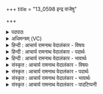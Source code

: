 +++
title = "13_0598 इन्द्र वाजेषु"

+++
<details><summary>पदपाठः</summary>

इ꣡न्द्र꣢꣯। वा꣡जे꣢꣯षु। नः꣣। अव। सह꣡स्र꣢प्रधनेषु। स꣣ह꣡स्र꣢। प्र꣣धनेषु। च। उग्रः꣢। उ꣣ग्रा꣡भिः꣢। ऊ꣣ति꣡भिः꣢। ५९८।
</details>

<details><summary>अधिमन्त्रम् (VC)</summary>

- इन्द्रः
- मधुच्छन्दा वैश्वामित्रः
- गायत्री
- षड्जः
- आरण्यं काण्डम्
</details>

<details><summary>हिन्दी : आचार्य रामनाथ वेदालंकार - विषयः</summary>

अगले मन्त्र में इन्द्र नाम से परमेश्वर और राजा से प्रार्थना की गयी है।
</details>

<details><summary>हिन्दी : आचार्य रामनाथ वेदालंकार - पदार्थः</summary>

पदार्थान्वयभाषाः -  हे (उग्र) शत्रुओं पर प्रचण्ड (इन्द्र) शत्रुविदारक जगदीश्वर अथवा राजन् ! आप (वाजेषु) संकटों में (सहस्रप्रधनेषु च) और सहस्रों का संहार करनेवाले घोर देवासुर-संग्रामों में (उग्राभिः) उत्कट (ऊतिभिः) रक्षा-शक्तियों से (नः) हम धार्मिकों की (अव) रक्षा कीजिए ॥४॥ इस मन्त्र में अर्थश्लेष अलङ्कार है। ‘उग्र, उग्रा’ में छेकानुप्रास है ॥४॥
</details>

<details><summary>हिन्दी : आचार्य रामनाथ वेदालंकार - भावार्थः</summary>

भावार्थभाषाः -  जीवन में पग-पग पर आये हुए संकटों में, बाह्य तथा आभ्यन्तर भीषण संग्रामों में, योगमार्ग में उपस्थित व्याधि, स्त्यान, संशय आदि विघ्नों में और राज्य में उत्पन्न राज्यविप्लव, शत्रु द्वारा चढ़ाई आदि में वीर परमेश्वर और राजा हमारी निरन्तर रक्षा करते रहें ॥४॥
</details>

<details><summary>संस्कृत : आचार्य रामनाथ वेदालंकार - विषयः</summary>

अथेन्द्रनाम्ना परमेश्वरो नृपतिश्च प्रार्थ्यते।
</details>

<details><summary>संस्कृत : आचार्य रामनाथ वेदालंकार - पदार्थः</summary>

पदार्थान्वयभाषाः -  हे (उग्र) शत्रुषु प्रचण्ड (इन्द्र) रिपुविदारक जगदीश्वर राजन् वा ! त्वम् (वाजेषु) संकटेषु। वाज इति संग्रामनाम। निघं० २।१७। (सहस्रप्रधनेषु२ च) घोरेषु देवासुरसंग्रामेषु च। सहस्राणि असंख्यातानि प्रधनानि निधनानि येषु तानि सहस्रप्रधनानि घोरयुद्धानि तेषु। (उग्राभिः) उत्कटाभिः (ऊतिभिः) रक्षणशक्तिभिः (नः) धार्मिकान् अस्मान् (अव) रक्ष ॥४॥३ अत्र अर्थश्लेषालङ्कारः। ‘उग्र, उग्रा’ इत्यत्र छेकानुप्रासः ॥४॥
</details>

<details><summary>संस्कृत : आचार्य रामनाथ वेदालंकार - भावार्थः</summary>

भावार्थभाषाः -  जीवने पदे पदे समायातेषु संकटेषु, बाह्याभ्यन्तरेषु भीषणसंग्रामेषु, योगमार्गे समुपस्थितेषु व्याधिस्त्यानसंशयादिषु विघ्नेषु राष्ट्रे चोद्बुद्धेषु राज्यविप्लवशत्रुसंनाहादिषु वीरः परमेश्वरो नृपतिश्चास्मान् सततं रक्षेत् ॥४॥
</details>

<details><summary>संस्कृत : आचार्य रामनाथ वेदालंकार - पादटिप्पनी</summary>

टिप्पणी:   १. ऋ० १।७।४, साम० ७९८, अथ० २०।७०।१०। २. (सहस्रप्रधनेषु) ‘सहस्राणि असंख्यातानि प्रकृष्टानि धनानि प्राप्नुवन्ति येषु तेषु चक्रवर्तिराज्यसाधकेषु महायुद्धेषु’ इति ऋ० १।७।४ भाष्ये द०। सहस्रशब्दः कर्दमादीनां च। फि० सू० ५९ इति मध्योदात्तः। बहुव्रीहौ पूर्वपदप्रकृतिस्वरत्वम् इति तत्रैव सा०। ३. ऋग्भाष्ये दयानन्दर्षिर्मन्त्रमिमं परमेश्वरपक्षे व्याचष्टे।
</details>